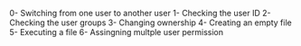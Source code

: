 
0- Switching from one user to another user
1- Checking the user ID
2- Checking the user groups
3- Changing ownership
4- Creating an empty file
5- Executing a file
6- Assingning multple user permission
